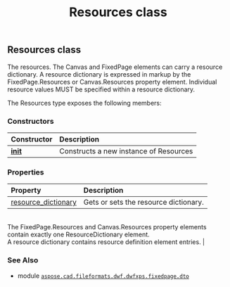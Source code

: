 ﻿---
title: Resources class
second_title: Aspose.CAD for Python via .NET API References
description: 
type: docs
weight: 200
url: /python-net/aspose.cad.fileformats.dwf.dwfxps.fixedpage.dto/resources/
is_root: false
---

## Resources class

The resources.
The Canvas and FixedPage elements can carry a resource dictionary.
A resource dictionary is expressed in markup by the FixedPage.Resources or Canvas.Resources property element.
Individual resource values MUST be specified within a resource dictionary.



The Resources type exposes the following members:

### Constructors
| Constructor | Description |
| :- | :- |
| [__init__](/cad/python-net/aspose.cad.fileformats.dwf.dwfxps.fixedpage.dto/resources/__init__/#) | Constructs a new instance of Resources |


### Properties
| Property | Description |
| :- | :- |
| [resource_dictionary](/cad/python-net/aspose.cad.fileformats.dwf.dwfxps.fixedpage.dto/resources/resource_dictionary) | Gets or sets the resource dictionary.<br/>The FixedPage.Resources and Canvas.Resources property elements contain exactly one ResourceDictionary element.<br/>A resource dictionary contains resource definition element entries. |



### See Also
* module [`aspose.cad.fileformats.dwf.dwfxps.fixedpage.dto`](..)
